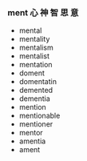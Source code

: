 ### ment 心 神 智 思 意

- mental
- mentality
- mentalism
- mentalist
- mentation
- doment
- domentatin
- demented
- dementia
- mention
- mentionable
- mentioner
- mentor
- amentia
- ament